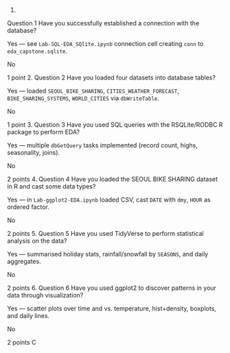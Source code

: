 1.
Question 1
 Have you successfully established a connection with the database?  

Yes — see `Lab-SQL-EDA_SQlite.ipynb` connection cell creating `conn` to `eda_capstone.sqlite`.

No


1 point
2.
Question 2
 Have you loaded  four datasets into database tables?

Yes — loaded `SEOUL_BIKE_SHARING`, `CITIES_WEATHER_FORECAST`, `BIKE_SHARING_SYSTEMS`, `WORLD_CITIES` via `dbWriteTable`.

No


1 point
3.
Question 3
 Have you used SQL queries with the RSQLite/RODBC  R package to perform EDA? 

Yes — multiple `dbGetQuery` tasks implemented (record count, highs, seasonality, joins).

No


2 points
4.
Question 4
Have you loaded the SEOUL BIKE SHARING dataset in R and cast some data types?

Yes — in `Lab-ggplot2-EDA.ipynb` loaded CSV, cast `DATE` with `dmy`, `HOUR` as ordered factor.

No


2 points
5.
Question 5
Have you used TidyVerse to perform statistical analysis on the data?

Yes — summarised holiday stats, rainfall/snowfall by `SEASONS`, and daily aggregates.

No


2 points
6.
Question 6
Have you used ggplot2 to discover patterns in your data through visualization?

Yes — scatter plots over time and vs. temperature, hist+density, boxplots, and daily lines.

No


2 points
C